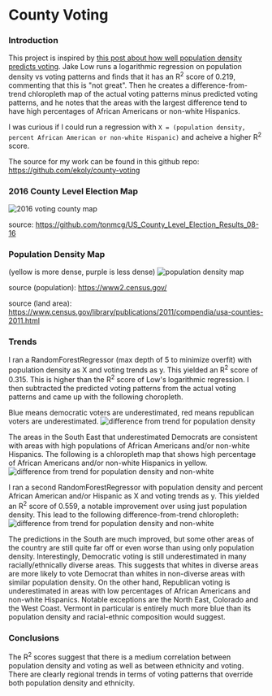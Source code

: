 # County Voting

### Introduction
This project is inspired by [this post about how well population density predicts voting](https://observablehq.com/@jake-low/how-well-does-population-density-predict-u-s-voting-outcome).
Jake Low runs a logarithmic regression on population density vs voting patterns and finds that it
has an R<sup>2</sup> score of 0.219, commenting that this is "not great". Then he creates a difference-from-trend
chloropleth map of the actual voting patterns minus predicted voting patterns, and he notes that the areas with the largest
difference tend to have high percentages of African Americans or non-white Hispanics.

I was curious if I could run a regression with `X = (population density, percent African American or non-white Hispanic)` and acheive a higher R<sup>2</sup> score.

The source for my work can be found in this github repo: https://github.com/ekoly/county-voting

### 2016 County Level Election Map
![2016 voting county map](https://stromsy.nfshost.com/content/voting_df.png)

source: https://github.com/tonmcg/US_County_Level_Election_Results_08-16

### Population Density Map
(yellow is more dense, purple is less dense)
![population density map](https://stromsy.nfshost.com/content/dens_df.png)

source (population): https://www2.census.gov/

source (land area): https://www.census.gov/library/publications/2011/compendia/usa-counties-2011.html

### Trends
I ran a RandomForestRegressor (max depth of 5 to minimize overfit) with population density as X and voting trends as y. This yielded an R<sup>2</sup> score of 0.315.
This is higher than the R<sup>2</sup> score of Low's logarithmic regression. I then subtracted the predicted voting patterns
from the actual voting patterns and came up with the following choropleth.

Blue means democratic voters are underestimated, red means republican voters are underestimated.
![difference from trend for population density](https://stromsy.nfshost.com/content/diff_df1.png)

The areas in the South East that underestimated Democrats are consistent with areas with high populations of African Americans and/or non-white Hispanics.
The following is a chloropleth map that shows high percentage of African Americans and/or
non-white Hispanics in yellow.
![difference from trend for population density and non-white](https://stromsy.nfshost.com/content/minorities.png)

I ran a second RandomForestRegressor with population density and percent African American and/or Hispanic as X and voting trends as y.
This yielded an R<sup>2</sup> score of 0.559, a notable improvement over using just population density. This lead to
the following difference-from-trend chloropleth:
![difference from trend for population density and non-white](https://stromsy.nfshost.com/content/diff_df2.png)

The predictions in the South are much improved, but some other areas of the country are still quite far off or even worse than
using only population density. Interestingly, Democratic voting is still underestimated in many racially/ethnically diverse areas. This suggests that whites in diverse areas are more likely to vote Democrat than whites in non-diverse areas with similar population density. On the other hand, Republican voting is underestimated in areas with low percentages of African Americans and non-white Hispanics. Notable exceptions are the North East, Colorado and the West Coast. Vermont in particular is entirely much more blue than its population density and racial-ethnic composition would suggest. 

### Conclusions
The R<sup>2</sup> scores suggest that there is a medium correlation between population density and voting as well as between
ethnicity and voting. There are clearly regional trends in terms of voting patterns that override both population density
and ethnicity.
